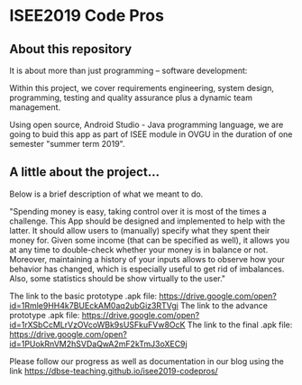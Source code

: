 ﻿# ISEE2019 Code Pros

## About this repository

It is about more than just programming – software development:

Within this project, we cover requirements engineering, system design, programming, testing and quality assurance plus a dynamic team management.

Using open source, Android Studio - Java programming language, we are going to buid this app as part of ISEE module in OVGU in the duration of one semester "summer term 2019".


## A little about the project…

Below is a brief description of what we meant to do.

"Spending money is easy, taking control over it is most of the times a challenge. This App should be designed and implemented to help with the latter. It should allow users to (manually) specify what they spent their money for. Given some income (that can be specified as well), it allows you at any time to double-check whether your money is in balance or not. Moreover, maintaining a history of your inputs allows to observe how your behavior has changed, which is especially useful to get rid of imbalances. Also, some statistics should be show virtually to the user."

The link to the basic prototype .apk file: https://drive.google.com/open?id=1Rmle9HH4k7BUEckAM0aq2ubGiz3RTVgi
The link to the advance prototype .apk file: https://drive.google.com/open?id=1rXSbCcMLrVzOVcoWBk9sUSFkuFVw8OcK
The link to the final .apk file: https://drive.google.com/open?id=1PUokRnVM2hSVDaQwA2mF2kTmJ3oXEC9j

Please follow our progress as well as documentation in our blog using the link https://dbse-teaching.github.io/isee2019-codepros/
